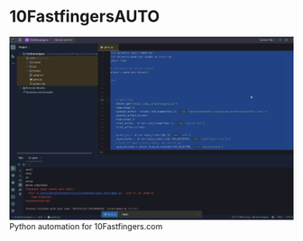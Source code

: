 # 10FastfingersAUTO
![me](https://raw.githubusercontent.com/Amran-progression/10FastfingersAUTO/main/GIF%20Recording%202024-01-29%20at%203.01.01%20AM.gif)
Python automation for 10Fastfingers.com
